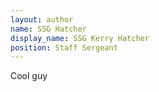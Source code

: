 ```yaml
---
layout: author
name: SSG Hatcher
display_name: SSG Kerry Hatcher
position: Staff Sergeant
---
```

Cool guy